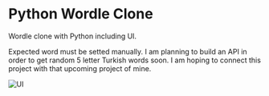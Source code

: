 # Python Wordle Clone
 Wordle clone with Python including UI.

Expected word must be setted manually. I am planning to build an API in order to get random 5 letter Turkish words soon. I am hoping to connect this project with that upcoming project of mine.


![UI](https://user-images.githubusercontent.com/13181041/156910798-60f2173b-ea7a-4e01-a20d-b876b25d0d2a.png)
